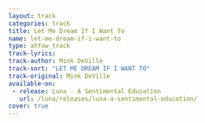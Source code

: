 ```yaml
---
layout: track
categories: track
title: Let Me Dream If I Want To
name: let-me-dream-if-i-want-to
type: ahfow_track
track-lyrics: 
track-author: Mink DeVille
track-sort: "LET ME DREAM IF I WANT TO"
track-original: Mink DeVille
available-on:
 - release: Luna - A Sentimental Education
   url: /luna/releases/luna-a-sentimental-education/
cover: true
---
```

